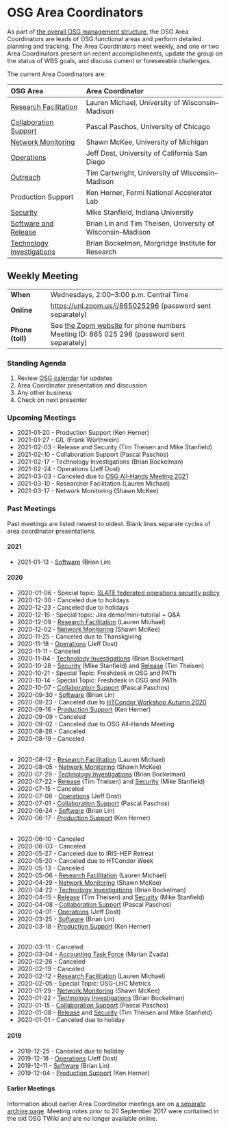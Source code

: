 # OSG Area Coordinators

As part of [the overall OSG management structure](index.md), the OSG Area Coordinators are leads of OSG functional areas
and perform detailed planning and tracking.  The Area Coordinators meet weekly, and one or two Area Coordinators present
on recent accomplishments, update the group on the status of WBS goals, and discuss current or foreseeable challenges.

The current Area Coordinators are:

| OSG Area | Area Coordinator |
| :------- | :--------------- |
| [Research Facilitation](https://opensciencegrid.org/research-facilitation) | Lauren Michael, University of Wisconsin&ndash;Madison |
| [Collaboration Support](https://opensciencegrid.org/collaboration-support/) | Pascal Paschos, University of Chicago |
| [Network Monitoring](https://opensciencegrid.org/networking/) | Shawn McKee, University of Michigan |
| [Operations](https://opensciencegrid.org/operations/) | Jeff Dost, University of California San Diego |
| [Outreach](https://opensciencegrid.org/outreach/) | Tim Cartwright, University of Wisconsin&ndash;Madison |
| Production Support | Ken Herner, Fermi National Accelerator Lab |
| [Security](https://opensciencegrid.org/security/) | Mike Stanfield, Indiana University |
| [Software and Release](https://opensciencegrid.org/technology/) | Brian Lin and Tim Theisen, University of Wisconsin&ndash;Madison |
| [Technology Investigations](https://opensciencegrid.org/technology/) | Brian Bockelman, Morgridge Institute for Research |


## Weekly Meeting

<table>
  <tr> <td><strong>When</strong></td> <td>Wednesdays, 2:00–3:00 p.m. Central Time</td> </tr>
  <tr>
    <td><strong>Online</strong></td>
    <td><a href="https://unl.zoom.us/j/865025296">https://unl.zoom.us/j/865025296</a> (password sent separately)</td>
  </tr>
  <tr>
    <td><strong>Phone (toll)</strong></td>
    <td>
      See <a href="https://unl.zoom.us/zoomconference">the Zoom website</a> for phone numbers<br>
      Meeting ID: 865 025 296 (password sent separately)
    </td>
  </tr>
</table>

### Standing Agenda

1. Review [OSG calendar](https://indico.fnal.gov/categoryDisplay.py?categId=86) for updates
1. Area Coordinator presentation and discussion
1. Any other business
1. Check on next presenter

### Upcoming Meetings

- 2021-01-20 - Production Support (Ken Herner)
- 2021-01-27 - GIL (Frank Würthwein)
- 2021-02-03 - Release and Security (Tim Theisen and Mike Stanfield)
- 2021-02-10 - Collaboration Support (Pascal Paschos)
- 2021-02-17 - Technology Investigations (Brian Bockelman)
- 2021-02-24 - Operations (Jeff Dost)
- 2021-03-03 - Canceled due to [OSG All-Hands Meeting 2021](https://opensciencegrid.org/all-hands/2021/)
- 2021-03-10 - Researcher Facilitation (Lauren Michael)
- 2021-03-17 - Network Monitoring (Shawn McKee)

### Past Meetings

Past meetings are listed newest to oldest.  Blank lines separate cycles of area coordinator presentations.

#### 2021

- 2021-01-13 - [Software](https://docs.google.com/presentation/d/15Sbe7LgwCxPVG9gzKFJAyT8OQqrOInhPwiaiEzIzHUU/) (Brian Lin)

#### 2020

- 2020-01-06 - Special topic: [SLATE federated operations security policy](https://docs.google.com/presentation/d/1FG_UJLpmhKfTcrIBZSdfwWWI2mKbl6VGgZNRg7Yu3-0/)
- 2020-12-30 - Canceled due to holidays
- 2020-12-23 - Canceled due to holidays
- 2020-12-16 - Special topic: Jira demo/mini-tutorial + Q&amp;A
- 2020-12-09 - [Research Facilitation](https://docs.google.com/presentation/d/1_hDoRGRvs4Ja4M_mM1uAvtjxMeCNZPF3QKmBxPR4mFA) (Lauren Michael)
- 2020-12-02 - [Network Monitoring](https://drive.google.com/file/d/1TfDQBeQKXcHwyxi714GKB611g3t8U0uH/) (Shawn McKee)
- 2020-11-25 - Canceled due to Thanskgiving
- 2020-11-18 - [Operations](https://docs.google.com/presentation/d/1uD6bjIC3mEv_KVOKB5Oo7MOSKhXIJ5j4xUj3HnZtOdw/) (Jeff Dost)
- 2020-11-11 - Canceled
- 2020-11-04 - [Technology Investigations](https://drive.google.com/file/d/1gv0kucFJoVisZDeS6VMmzJ9g5fq1RM-r/) (Brian Bockelman)
- 2020-10-28 - [Security](https://drive.google.com/file/d/1-5EU59il1zQjixY0H7tEBxamgl0Bk_D9) (Mike Stanfield) and [Release](https://docs.google.com/document/d/1jEaEUgohCwe4_7Hy-erZG7K3DgWfkWaIs3mgORFQ1SE) (Tim Theisen)
- 2020-10-21 - Special Topic: Freshdesk in OSG and PATh
- 2020-10-14 - Special Topic: Freshdesk in OSG and PATh
- 2020-10-07 - [Collaboration Support](https://drive.google.com/file/d/1wzwunqiV3elXu2zME3x3PhEZ71EMH6rw/) (Pascal Paschos)
- 2020-09-30 - [Software](https://docs.google.com/presentation/d/1dhsx4nP0spzOFrVM_Q7RsG1b0vOqm486iSGHi-ZhzXg/) (Brian Lin)
- 2020-09-23 - Canceled due to [HTCondor Workshop Autumn 2020](https://indico.cern.ch/event/936993/)
- 2020-09-16 - [Production Support](https://drive.google.com/file/d/1xAMSSyDiftGZPIvDdQu4w4kybG-RGR00/) (Ken Herner)
- 2020-09-09 - Canceled
- 2020-09-02 - Canceled due to OSG All-Hands Meeting
- 2020-08-26 - Canceled
- 2020-08-19 - Canceled

<div style="height: 0.5ex"></div>

- 2020-08-12 - [Research Facilitation](https://docs.google.com/presentation/d/19u9sbbt3d-cPlGPh_OtNXQFjnPivxGMnaisvgJ3V53U/) (Lauren Michael)
- 2020-08-05 - [Network Monitoring](https://drive.google.com/file/d/1yO2_KZGzBGbZrb03KM3SYCb9cJRMx6Ly/) (Shawn McKee)
- 2020-07-29 - [Technology Investigations](https://drive.google.com/file/d/1O9UBzS7OIwtDseTIIoSM_d4yHZd7LG-x/) (Brian Bockelman)
- 2020-07-22 - [Release](https://docs.google.com/document/d/1O9XjZJHEEAadtbt_FILfqFFLUYiVWQsp4FJCXfMPpZA) (Tim Theisen) and [Security](https://drive.google.com/file/d/1wsRXKIzB88P1Z5CeYTu1NU9exszAfMbn/) (Mike Stanfield)
- 2020-07-15 - Canceled
- 2020-07-08 - [Operations](https://docs.google.com/presentation/d/1J9IWf0UYRqZ6TVPEusNuwPlT9TlwvNkHUKcmmhEWnuU/) (Jeff Dost)
- 2020-07-01 - [Collaboration Support](https://drive.google.com/file/d/1MMzNrBYxjLfeJQ2yvaHEg4L-g-6s_7NP/) (Pascal Paschos)
- 2020-06-24 - [Software](https://docs.google.com/presentation/d/1mEz1G9VofLViPlqIHzy15ey6EHck_b2pampDSUNV-wI/) (Brian Lin)
- 2020-06-17 - [Production Support](https://drive.google.com/file/d/1jtCYd7Kh4omqZwHpFJB5cFQhhwgq1uOG/) (Ken Herner)

<div style="height: 0.5ex"></div>

- 2020-06-10 - Canceled
- 2020-06-03 - Canceled
- 2020-05-27 - Canceled due to IRIS-HEP Retreat
- 2020-05-20 - Canceled due to HTCondor Week
- 2020-05-13 - Canceled
- 2020-05-06 - [Research Facilitation](https://docs.google.com/presentation/d/1HyA3TdhXpU7vdNLwNQsfWTR69CGUBXjhq0LyR0mPp2U/) (Lauren Michael)
- 2020-04-29 - [Network Monitoring](https://drive.google.com/open?id=1WOpryWHicHaFy8MTqtNiT6siZ8jaRtUmvCa4P5dJdhw) (Shawn McKee)
- 2020-04-22 - [Technology Investigations](https://drive.google.com/open?id=11Mz1ogYT0MO7lwqXu6FHi2aQ3LCmNbEQ) (Brian Bockelman)
- 2020-04-15 - [Release](https://docs.google.com/document/d/1qH_tDi1m-vvBsSYUSRrCEdjczmKZKhTNp_LPt6xFIhI) (Tim Theisen) and [Security](https://drive.google.com/file/d/1QrO91B6tG4MS8nbsGLs3RVT3_qqBVhSE) (Mike Stanfield)
- 2020-04-08 - [Collaboration Support](https://drive.google.com/open?id=1ScNC7xCKQnZmf5YIL2plGKfsgACt3RLb) (Pascal Paschos)
- 2020-04-01 - [Operations](https://docs.google.com/presentation/d/1JRm6ekkqoWkrcU-XCjh9jq62KoI5MCBKKK3l3BiK4e4/) (Jeff Dost)
- 2020-03-25 - [Software](https://docs.google.com/presentation/d/1zFpW5GUSQEZp9Ve9wdpC8lhSQSZv8yiFUTRXtJ5k9gE/) (Brian Lin)
- 2020-03-18 - [Production Support](https://drive.google.com/open?id=1_FcWl7nnBdGaULCoYlSEUP36fS44gOwH) (Ken Herner)

<div style="height: 0.5ex"></div>

- 2020-03-11 - Canceled
- 2020-03-04 - [Accounting Task Force](https://docs.google.com/presentation/d/1lJGyjD6-xd2nGJeHDfl1nntW0GurjO74988SbUT4CK4) (Marian Zvada)
- 2020-02-26 - Canceled
- 2020-02-19 - Canceled
- 2020-02-12 - [Research Facilitation](https://docs.google.com/presentation/d/14seJrv-9wmnTBvnNGAQydQJQ7Rl2WFXXjDh7k-Rlx-0/) (Lauren Michael)
- 2020-02-05 - Special Topic: OSG-LHC Metrics
- 2020-01-29 - [Network Monitoring](https://drive.google.com/open?id=11cIPmPHTuqwcUYf-JXJgN9yAUo48G7-9) (Shawn McKee)
- 2020-01-22 - [Technology Investigations](https://drive.google.com/open?id=11iP-1IGr9E1ThuxnXrHwuzXCqS0m8Pc3) (Brian Bockelman)
- 2020-01-15 - [Collaboration Support](https://drive.google.com/open?id=12y3LEDvtOvUY3v3keyAlzyLt4IZVWXWj) (Pascal Paschos)
- 2020-01-08 - [Release](https://docs.google.com/document/d/1awWoMK9dx1fglhhAwOg1X_-_7UQ8WWsHuSItDm50wwY/) and [Security](https://drive.google.com/file/d/1XaqNi9rbQokQlyVEdsCYs51B_VqiUWxC/) (Tim Theisen and Mike Stanfield)
- 2020-01-01 - Canceled due to holiday

#### 2019

- 2019-12-25 - Canceled due to holiday
- 2019-12-18 - [Operations](https://docs.google.com/presentation/d/1-bFH_r0XYPh48iC4u4Z77pDCdyKxcdhkeVtA96eWBIg/) (Jeff Dost)
- 2019-12-11 - [Software](https://docs.google.com/document/d/125dJS8BPYOJKHAi5Bmn0I0Z4X9nGe2Wjuq09Z9zY0I8/) (Brian Lin)
- 2019-12-04 - [Production Support](https://drive.google.com/open?id=1w2LpYWHNl8JW2lYPbRhuld2AUkPP0DCx) (Ken Herner)

#### Earlier Meetings

Information about earlier Area Coordinator meetings are on [a separate archive page](ac-meeting-archive.md).  Meeting
notes prior to 20 September 2017 were contained in the old OSG TWiki and are no longer available online.
